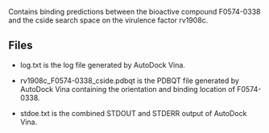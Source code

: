 Contains binding predictions between the bioactive compound F0574-0338 and the cside search space on the virulence factor rv1908c.

## Files

- log.txt is the log file generated by AutoDock Vina.

- rv1908c_F0574-0338_cside.pdbqt is the PDBQT file generated by AutoDock Vina containing the orientation and binding location of F0574-0338.

- stdoe.txt is the combined STDOUT and STDERR output of AutoDock Vina.

